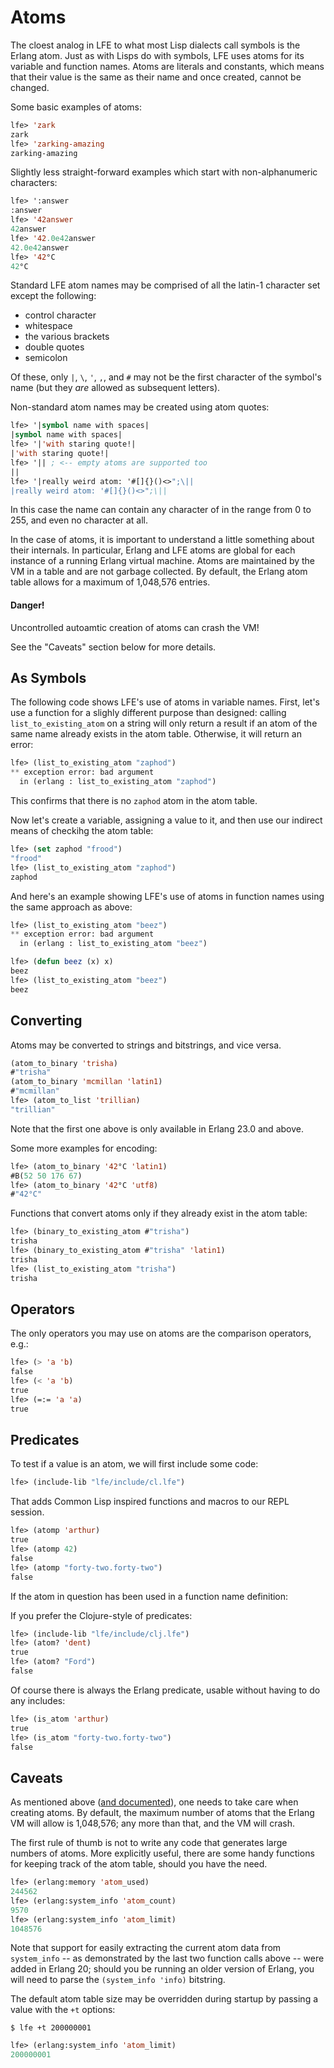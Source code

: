 # Atoms

The cloest analog in LFE to what most Lisp dialects call symbols is the Erlang
atom. Just as with Lisps do with symbols, LFE uses atoms for its variable and
function names. Atoms are literals and constants, which means that their value
is the same as their name and once created, cannot be changed.

Some basic examples of atoms:

``` lisp
lfe> 'zark
zark
lfe> 'zarking-amazing
zarking-amazing
```

Slightly less straight-forward examples which start with non-alphanumeric
characters:

``` lisp
lfe> ':answer
:answer
lfe> '42answer
42answer
lfe> '42.0e42answer
42.0e42answer
lfe> '42°C
42°C
```

Standard LFE atom names may be comprised of all the latin-1 character set except
the following:

* control character
* whitespace
* the various brackets
* double quotes
* semicolon

Of these, only `|`, `\`, `'`, `,`, and `#` may not be the first character of the
symbol's name (but they *are* allowed as subsequent letters).

Non-standard atom names may be created using atom quotes:

``` lisp
lfe> '|symbol name with spaces|
|symbol name with spaces|
lfe> '|'with staring quote!|
|'with staring quote!|
lfe> '|| ; <-- empty atoms are supported too
||
lfe> '|really weird atom: '#[]{}()<>";\||
|really weird atom: '#[]{}()<>";\||
```

In this case the name can contain any character of in the range from 0 to 255,
and even no character at all.

In the case of atoms, it is important to understand a little something about
their internals. In particular,
Erlang and LFE atoms are global for each instance of a running Erlang virtual
machine. Atoms are maintained by the VM in a table and are not garbage
collected. By default, the Erlang atom table allows for a maximum of 1,048,576
entries.

<div class="alert alert-danger">
  <h4 class="alert-heading">
    <i class="fa fa-minus-circle" aria-hidden="true"></i>
    Danger!
  </h4>
  <p class="mb-0">
     Uncontrolled autoamtic creation of atoms can crash the VM!
  </p>
   <p class="mb-0">
    See the "Caveats" section below for more details.
  </p>
</div>

## As Symbols

The following code shows LFE's use of atoms in variable names. First, let's use
a function for a slighly different purpose than designed: calling
`list_to_existing_atom` on a string will only return a result if an atom
of the same name already exists in the atom table. Otherwise, it will return
an error:

``` lisp
lfe> (list_to_existing_atom "zaphod")
** exception error: bad argument
  in (erlang : list_to_existing_atom "zaphod")
```

This confirms that there is no `zaphod` atom in the atom table.

Now let's create a variable, assigning a value to it, and then use our indirect
means of checkihg the atom table:

``` lisp
lfe> (set zaphod "frood")
"frood"
lfe> (list_to_existing_atom "zaphod")
zaphod
```

And here's an example showing LFE's use of atoms in function names using the
same approach as above:

``` lisp
lfe> (list_to_existing_atom "beez")
** exception error: bad argument
  in (erlang : list_to_existing_atom "beez")

lfe> (defun beez (x) x)
beez
lfe> (list_to_existing_atom "beez")
beez
```

## Converting

Atoms may be converted to strings and bitstrings, and vice versa.

``` lisp
(atom_to_binary 'trisha)
#"trisha"
(atom_to_binary 'mcmillan 'latin1)
#"mcmillan"
lfe> (atom_to_list 'trillian)
"trillian"
```

Note that the first one above is only available in Erlang 23.0 and above.

Some more examples for encoding:

``` lisp
lfe> (atom_to_binary '42°C 'latin1)
#B(52 50 176 67)
lfe> (atom_to_binary '42°C 'utf8)
#"42°C"
```

Functions that convert atoms only if they already exist in the atom table:

``` lisp
lfe> (binary_to_existing_atom #"trisha")
trisha
lfe> (binary_to_existing_atom #"trisha" 'latin1)
trisha
lfe> (list_to_existing_atom "trisha")
trisha
```

## Operators

The only operators you may use on atoms are the comparison operators, e.g.:

``` lisp
lfe> (> 'a 'b)
false
lfe> (< 'a 'b)
true
lfe> (=:= 'a 'a)
true
```

## Predicates

To test if a value is an atom, we will first include some code:

``` lisp
lfe> (include-lib "lfe/include/cl.lfe")
```

That adds Common Lisp inspired functions and macros to our REPL session.

``` lisp
lfe> (atomp 'arthur)
true
lfe> (atomp 42)
false
lfe> (atomp "forty-two.forty-two")
false
```

If the atom in question has been used in a function name definition:

If you prefer the Clojure-style of predicates:

``` lisp
lfe> (include-lib "lfe/include/clj.lfe")
lfe> (atom? 'dent)
true
lfe> (atom? "Ford")
false
```

Of course there is always the Erlang predicate, usable without having to do any includes:

``` lisp
lfe> (is_atom 'arthur)
true
lfe> (is_atom "forty-two.forty-two")
false
```

## Caveats

As mentioned above ([and documented](http://erlang.org/doc/efficiency_guide/commoncaveats.html)),
one needs to take care when creating atoms. By default, the maximum number of
atoms that the Erlang VM will allow is 1,048,576; any more than that, and the
VM will crash.

The first rule of thumb is not to
write any code that generates large numbers of atoms. More explicitly useful,
there are some handy functions for keeping track of the atom table, should you
have the need.

``` lisp
lfe> (erlang:memory 'atom_used)
244562
lfe> (erlang:system_info 'atom_count)
9570
lfe> (erlang:system_info 'atom_limit)
1048576
```

Note that support for easily extracting the current atom data
from `system_info` -- as demonstrated by the last two function calls above --
were added in Erlang 20; should you be running an older
version of Erlang, you will need to parse the `(system_info 'info)`
bitstring.

The default atom table size may be overridden during startup by passing a value
with the `+t` options:

``` shell
$ lfe +t 200000001
```

``` lisp
lfe> (erlang:system_info 'atom_limit)
200000001
```
